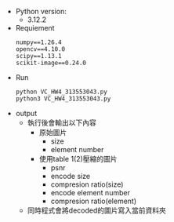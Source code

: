 - Python version:
  - 3.12.2
- Requiement
    ```
    numpy==1.26.4
    opencv==4.10.0
    scipy==1.13.1
    scikit-image==0.24.0
    ```
- Run
  ```
  python VC_HW4_313553043.py
  python3 VC_HW4_313553043.py
  ```
- output
  - 執行後會輸出以下內容
    - 原始圖片
      - size
      - element number
    - 使用table 1(2)壓縮的圖片
      - psnr
      - encode size
      - compresion ratio(size)
      - encode element number
      - compresion ratio(element)
  - 同時程式會將decoded的圖片寫入當前資料夾